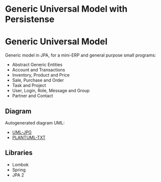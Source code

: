 # Generic Universal Model with Persistense

# Generic Universal Model

Generic model in JPA, for a mini-ERP and general purpose small programs:
- Abstract Generic Entities
- Account and Transactions
- Inventory, Product and Price
- Sale, Purchase and Order
- Task and Project
- User, Login, Role, Message and Group
- Partner and Contact
## Diagram
Autogenerated diagram UML:
- [UML-JPG](doc/uml/generic-universal-model-plantuml-1.0.0-SNAPSHOT.png)
- [PLANTUML-TXT](doc/uml/generic-universal-model-plantuml-1.0.0-SNAPSHOT.txt)

## Libraries
- Lombok
- Spring
- JPA 2
